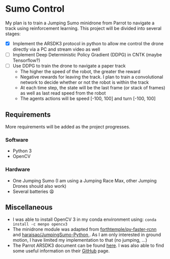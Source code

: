 # Sumo Control
My plan is to train a Jumping Sumo minidrone from Parrot to navigate a track using reinforcement learning. This project will be divided into several stages:

- [x] Implement the ARSDK3 protocol in python to allow me control the drone directly via a PC and stream video as well
- [ ] Implement Deep Deterministic Policy Gradient (DDPG) in CNTK (maybe Tensorflow?)
- [ ] Use DDPG to train the drone to navigate a paper track
  - The higher the speed of the robot, the greater the reward
  - Negative rewards for leaving the track. I plan to train a convolutional network to decide whether or not the robot is within the track
  - At each time step, the state will be the last frame (or stack of frames) as well as last read speed from the robot
  - The agents actions will be speed [-100, 100] and turn [-100, 100]


## Requirements
More requirements will be added as the project progresses.

### Software
- Python 3
- OpenCV

### Hardware
- One Jumping Sumo (I am using a Jumping Race Max, other Jumping Drones should also work)
- Several batteries :weary:

## Miscellaneous
- I was able to install OpenCV 3 in my conda environment using: `conda install -c menpo opencv3`
- The minidrone module was adapted from [forthtemple/py-faster-rcnn](https://github.com/forthtemple/py-faster-rcnn) and [haraisao/JumpingSumo-Python
](https://github.com/haraisao/JumpingSumo-Python). As I am only interested in ground motion, I have limited my implementation to that (no jumping, ...)
- The Parrot ARSDK3 document can be found [here](http://developer.parrot.com/docs/bebop/ARSDK_Protocols.pdf). I was also able to find some useful information on their [GitHub](https://github.com/Parrot-Developers) page.
